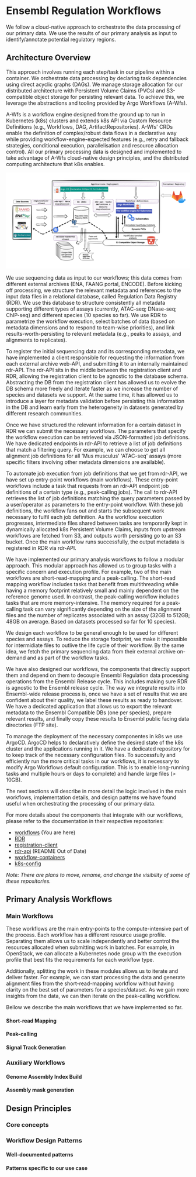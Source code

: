 # Ensembl Regulation Workflows

We follow a cloud-native approach to orchestrate the data processing of our primary data. We use the results of our
primary analysis as input to identify/annotate potential regulatory regions.

## Architecture Overview

This approach involves running each step/task in our pipeline within a container. We orchestrate data processing
by declaring task dependencies using direct acyclic graphs (DAGs). We manage storage allocation for our distributed
architecture with Persistent Volume Claims (PVCs) and S3-compatible object storage for persisting relevant data. To
achieve this, we leverage the abstractions and tooling provided by Argo Workflows (A-Wfs).

A-Wfs is a workflow engine designed from the ground up to run in Kubernetes (k8s) clusters and extends k8s API via
Custom Resource Definitions (e.g., Workflows, DAG, ArtifactRepositories). A-Wfs' CRDs enable the definition of
complex/robust data flows in a declarative way while providing workflow-engine-expected features (e.g., retry and
fallback strategies, conditional execution, parallelisation and resource allocation control). All our primary processing
data is designed and implemented to take advantage of A-Wfs cloud-native design principles, and the distributed
computing architecture that k8s enables.

![architecture_overview.png](architecture_overview.png)

We use sequencing data as input to our workflows; this data comes from different external archives (ENA, FAANG portal,
ENCODE). Before kicking off processing, we structure the relevant metadata and references to the input data files in a
relational database, called Regulation Data Registry (RDR). We use this database to structure consistently all metadata
supporting different types of assays (currently, ATAC-seq; DNase-seq; ChIP-seq) and different species (10 species so
far). We use RDR to parametrize the workflow execution, select batches of data (based on metadata dimensions and to
respond to team-wise priorities), and link results-worth-persisting to relevant metadata (e.g., peaks to assays, and
alignments to replicates).

To register the initial sequencing data and its corresponding metadata, we have implemented a client responsible for
requesting the information from each external archive web-API, and submitting it to an internally maintained rdr-API.
The rdr-API sits in the middle between the registration client and RDR, allowing the registration client to be agnostic
to the database schema. Abstracting the DB from the registration client has allowed us to evolve the DB schema more
freely and iterate faster as we increase the number of species and datasets we support. At the same time, it has allowed
us to introduce a layer for metadata validation before persisting this information in the DB and learn early from the
heterogeneity in datasets generated by different research communities.

Once we have structured the relevant information for a certain dataset in RDR we can submit the necessary workflows. The
parameters that specify the workflow execution can be retrieved via JSON-formatted job definitions. We have dedicated
endpoints in rdr-API to retrieve a list of job definitions that match a filtering query. For example, we can choose to
get all alignment job definitions for all 'Mus musculus' 'ATAC-seq' assays (more specific filters involving other
metadata dimensions are available).

To automate job execution from job definitions that we get from rdr-API, we have set up entry-point workflows (main
workflows). These entry-point workflows include a task that requests from an rdr-API endpoint job definitions of a
certain type (e.g., peak-calling jobs). The call to rdr-API retrieves the list of job definitions matching the query
parameters passed by a user/operator as parameters to the entry-point workflow. With these job definitions, the workflow
fans out and starts the subsequent work necessary to fulfil each job definition. As the workflow execution progresses,
intermediate files shared between tasks are temporarily kept in dynamically allocated k8s Persistent Volume Claims,
inputs from upstream workflows are fetched from S3, and outputs worth persisting go to an S3 bucket. Once the main
workflow runs successfully, the output metadata is registered in RDR via rdr-API.

We have implemented our primary analysis workflows to follow a modular approach. This modular approach has allowed us to
group tasks with a specific concern and execution profile. For example, two of the main workflows are short-read-mapping
and a peak-calling. The short-read mapping workflow includes tasks that benefit from multithreading while having a
memory footprint relatively small and mainly dependent on the reference genome used. In contrast, the peak-calling
workflow includes tasks that are more memory-intensive. The memory required for a
peak-calling task can vary significantly depending on the size of the alignment files and the number of replicates
associated with an assay (32GB to 512GB; 48GB on average. Based on datasets processed so far for 10 species).

We design each workflow to be general enough to be used for different species and assays. To reduce the
storage footprint, we make it impossible for intermidiate files to outlive the life cycle of their workflow. By the same
idea, we fetch the primary sequencing data from their external archive on-demand and as part of the workflow
tasks.

We have also designed our workflows, the components that directly support them and depend on
them to decouple Ensembl Regulation data processing operations from the Ensembl Release cycle. This includes making sure
RDR is agnostic to the Ensembl release cycle. The way we integrate results into Ensembl-wide release process is, once we
have a set of results that we are confident about their quality, we label these results as ready to handover. We have a
dedicated application that allows us to export the relevant metadata to the Ensembl Compatible DBs (one per species),
prepare relevant results, and finally copy these results to Ensembl public facing data directories (FTP site).

To manage the deployment of the necessary componentes in k8s we use ArgoCD. ArgoCD helps to declaratively define the
desired state of the k8s cluster and the applications running in it. We have a dedicated repository for to keep track of
the necessary configuration files. To successfully and efficiently run the more critical tasks in our workflows, it is
necessary to modify Argo Workflows default configuration. This is to enable long-running tasks and multiple hours or
days to complete) and handle large files (> 10GB).

The next sections will describe in more detail the logic involved in the main workflows, implementation details, and
design patterns we have found useful when orchestrating the processing of our primary data.

For more details about the components that integrate with our workflows, please refer to the documentation in their
respective repositories:

- [workflows](https://gitlab.ebi.ac.uk/ensreg/workflows/workflow-templates) (You are here)
- [RDR](https://gitlab.ebi.ac.uk/ensreg/rdr)
- [registration-client](https://gitlab.ebi.ac.uk/ensreg/regulation-registration-client)
- [rdr-api](https://gitlab.ebi.ac.uk/ensreg/regulation-pipelines) (README Out of Date)
- [workflow-containers](https://gitlab.ebi.ac.uk/ensreg/workflow-containers)
- [k8s-config](https://gitlab.ebi.ac.uk/ensreg/regulation-pipelines-cd)

*Note: There are plans to move, rename, and change the visibility of some of these repositories.*

## Primary Analysis Workflows

### Main Workflows

These workflows are the main entry-points to the compute-intensive part of the process. Each workflow has a different
resource usage profile. Separating them allows us to scale independently and better control the resources allocated when
submitting work in batches. For example, in OpenStack, we can allocate a Kubernetes node group with the execution
profile that best fits the requirements for each workflow type.

Additionally, splitting the work in these modules allows us to iterate and deliver faster. For example, we can start
processing the data and generate alignment files from the short-read-mapping workflow without having clarity on the best
set of parameters for a species/dataset. As we gain more insights from the data, we can then iterate on the peak-calling
workflow.

Bellow we describe the main workflows that we have implemented so far.

#### Short-read Mapping

#### Peak-calling

#### Signal Track Generation

### Auxiliary Workflows

#### Genome Assembly Index Build

#### Assembly mask generation

####

## Design Principles

### Core concepts

### Workflow Design Patterns

#### Well-documented patterns

#### Patterns specific to our use case




